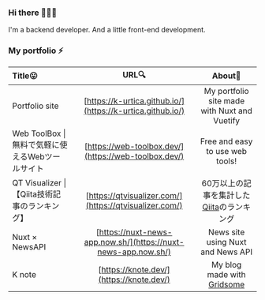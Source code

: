 ### Hi there 👋👋👋

I'm a backend developer. And a little front-end development.

### My portfolio ⚡

| Title😛 | URL🔍 | About👀 |
|:---|:---:|:---:|
| Portfolio site | [https://k-urtica.github.io/](https://k-urtica.github.io/) | My portfolio site made with Nuxt and Vuetify |
| Web ToolBox &#124; 無料で気軽に使えるWebツールサイト | [https://web-toolbox.dev/](https://web-toolbox.dev/) | Free and easy to use web tools! |
| QT Visualizer &#124;【Qiita技術記事のランキング】 | [https://qtvisualizer.com/](https://qtvisualizer.com/) | 60万以上の記事を集計した[Qiita](https://qiita.com/)のランキング |
| Nuxt × NewsAPI | [https://nuxt-news-app.now.sh/](https://nuxt-news-app.now.sh/) | News site using Nuxt and News API |
| K note | [https://knote.dev/](https://knote.dev/) | My blog made with [Gridsome](https://gridsome.org/) |
